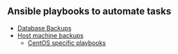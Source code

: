 ## Ansible playbooks to automate tasks

- [Database Backups](./database_backups/README.md)
- [Host machine backups](./host_machine_backups/README.md)
  - [CentOS specific playbooks](./host_machine_backups/centos/)

